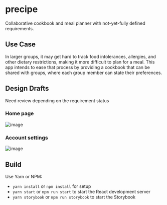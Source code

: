 # precipe
Collaborative cookbook and meal planner with not-yet-fully defined requirements.

## Use Case

In larger groups, it may get hard to track food intolerances, allergies, and other dietary restrictions, making it more difficult to plan for a meal. This app intends to ease that process by providing a cookbook that can be shared with groups, where each group member can state their preferences.

## Design Drafts
Need review depending on the requirement status

### Home page
![image](https://i.ibb.co/qDW8K24/Home-B.png)

### Account settings
![image](https://i.ibb.co/SrXdXsn/Account-B.png)

## Build

Use Yarn or NPM:

- `yarn install` or `npm install` for setup
- `yarn start` or `npm run start` to start the React development server
- `yarn storybook` or `npm run storybook` to start the Storybook
